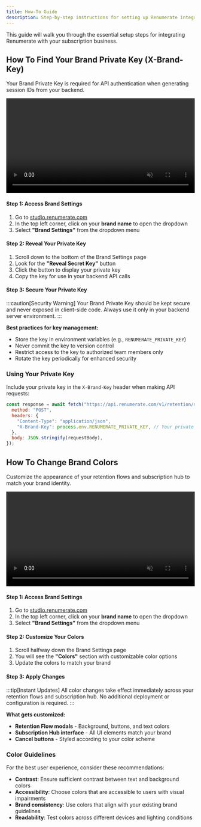 ```yaml
---
title: How-To Guide
description: Step-by-step instructions for setting up Renumerate integrations and finding your brand keys
---
```


This guide will walk you through the essential setup steps for integrating Renumerate with your subscription business.

## How To Find Your Brand Private Key (X-Brand-Key)

Your Brand Private Key is required for API authentication when generating session IDs from your backend.

<video width="100%" autoplay muted loop>
  <source src="/secret-key.mp4" type="video/mp4">
  Your browser does not support the video tag.
</video>


#### Step 1: Access Brand Settings

1. Go to [studio.renumerate.com](https://studio.renumerate.com)
2. In the top left corner, click on your **brand name** to open the dropdown
3. Select **"Brand Settings"** from the dropdown menu

#### Step 2: Reveal Your Private Key

1. Scroll down to the bottom of the Brand Settings page
2. Look for the **"Reveal Secret Key"** button
3. Click the button to display your private key
4. Copy the key for use in your backend API calls

#### Step 3: Secure Your Private Key

:::caution[Security Warning]
Your Brand Private Key should be kept secure and never exposed in client-side code. Always use it only in your backend server environment.
:::

**Best practices for key management:**

- Store the key in environment variables (e.g., `RENUMERATE_PRIVATE_KEY`)
- Never commit the key to version control
- Restrict access to the key to authorized team members only
- Rotate the key periodically for enhanced security

### Using Your Private Key

Include your private key in the `X-Brand-Key` header when making API requests:

```javascript
const response = await fetch("https://api.renumerate.com/v1/retention/session", {
  method: "POST",
  headers: {
    "Content-Type": "application/json",
    "X-Brand-Key": process.env.RENUMERATE_PRIVATE_KEY, // Your private key here
  },
  body: JSON.stringify(requestBody),
});
```

## How To Change Brand Colors

Customize the appearance of your retention flows and subscription hub to match your brand identity.

<video width="100%" autoplay muted loop>
  <source src="/brand-colors.mp4" type="video/mp4">
  Your browser does not support the video tag.
</video>

#### Step 1: Access Brand Settings

1. Go to [studio.renumerate.com](https://studio.renumerate.com)
2. In the top left corner, click on your **brand name** to open the dropdown
3. Select **"Brand Settings"** from the dropdown menu

#### Step 2: Customize Your Colors

1. Scroll halfway down the Brand Settings page
2. You will see the **"Colors"** section with customizable color options
3. Update the colors to match your brand

#### Step 3: Apply Changes

:::tip[Instant Updates]
All color changes take effect immediately across your retention flows and subscription hub. No additional deployment or configuration is required.
:::

**What gets customized:**

- **Retention Flow modals** - Background, buttons, and text colors
- **Subscription Hub interface** - All UI elements match your brand
- **Cancel buttons** - Styled according to your color scheme

### Color Guidelines

For the best user experience, consider these recommendations:

- **Contrast**: Ensure sufficient contrast between text and background colors
- **Accessibility**: Choose colors that are accessible to users with visual impairments
- **Brand consistency**: Use colors that align with your existing brand guidelines
- **Readability**: Test colors across different devices and lighting conditions
